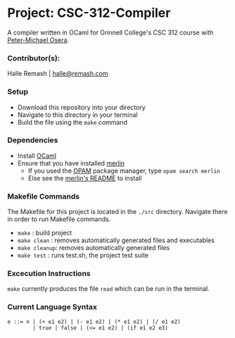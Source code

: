#   Project: CSC-312-Compiler 
A compiler written in OCaml for Grinnell College's CSC 312 course with [Peter-Michael Osera](https://github.com/psosera).

### Contributor(s): 
Halle Remash | halle@remash.com

### Setup 
- Download this repository into your directory
- Navigate to this directory in your terminal
- Build the file using the `make` command 

### Dependencies
- Install [OCaml](https://ocaml.org/docs/install.html)
- Ensure that you have installed [merlin](https://opam.ocaml.org/packages/merlin/)
  - If you used the [OPAM](https://opam.ocaml.org/) package manager, type `opam search merlin`
  - Else see the [merlin's README](https://github.com/ocaml/merlin) to install
      
### Makefile Commands
The Makefile for this project is located in the `./src` directory. Navigate there in order to run Makefile commands.
- `make`        : build project 
- `make clean`  : removes automatically generated files and executables
- `make cleanup`: removes automatically generated files
- `make test`   : runs test.sh, the project test suite

### Excecution Instructions
`make` currently produces the file `read` which can be run in the terminal. 

### Current Language Syntax 
```
e ::= n | (+ e1 e2) | (- e1 e2) | (* e1 e2) | (/ e1 e2)
        | true | false | (<= e1 e2) | (if e1 e2 e3)
```
